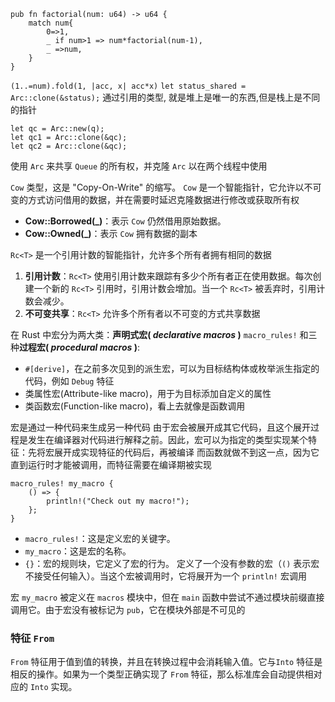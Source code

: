 ```
pub fn factorial(num: u64) -> u64 {
    match num{
        0=>1,
        _ if num>1 => num*factorial(num-1),
        _ =>num,
    }
}
```

`(1..=num).fold(1, |acc, x| acc*x)`
`let status_shared = Arc::clone(&status);` 通过引用的类型, 就是堆上是唯一的东西,但是栈上是不同的指针
```
let qc = Arc::new(q);
let qc1 = Arc::clone(&qc);
let qc2 = Arc::clone(&qc);
```
使用 `Arc` 来共享 `Queue` 的所有权，并克隆 `Arc` 以在两个线程中使用

`Cow` 类型，这是 "Copy-On-Write" 的缩写。
`Cow` 是一个智能指针，它允许以不可变的方式访问借用的数据，并在需要时延迟克隆数据进行修改或获取所有权
- **Cow::Borrowed(_)**：表示 `Cow` 仍然借用原始数据。
- **Cow::Owned(_)**：表示 `Cow` 拥有数据的副本

`Rc<T>` 是一个引用计数的智能指针，允许多个所有者拥有相同的数据
1. **引用计数**：`Rc<T>` 使用引用计数来跟踪有多少个所有者正在使用数据。每次创建一个新的 `Rc<T>` 引用时，引用计数会增加。当一个 `Rc<T>` 被丢弃时，引用计数会减少。
2. **不可变共享**：`Rc<T>` 允许多个所有者以不可变的方式共享数据

在 Rust 中宏分为两大类：**声明式宏( _declarative macros_ )** `macro_rules!` 和三种**过程宏( _procedural macros_ )**:
- `#[derive]`，在之前多次见到的派生宏，可以为目标结构体或枚举派生指定的代码，例如 `Debug` 特征
- 类属性宏(Attribute-like macro)，用于为目标添加自定义的属性
- 类函数宏(Function-like macro)，看上去就像是函数调用

宏是通过一种代码来生成另一种代码
由于宏会被展开成其它代码，且这个展开过程是发生在编译器对代码进行解释之前。因此，宏可以为指定的类型实现某个特征：先将宏展开成实现特征的代码后，再被编译
而函数就做不到这一点，因为它直到运行时才能被调用，而特征需要在编译期被实现
```
macro_rules! my_macro {
    () => {
        println!("Check out my macro!");
    };
}
```
- `macro_rules!`：这是定义宏的关键字。
- `my_macro`：这是宏的名称。
- `{}`：宏的规则块，它定义了宏的行为。
定义了一个没有参数的宏（`()` 表示宏不接受任何输入）。当这个宏被调用时，它将展开为一个 `println!` 宏调用

宏 `my_macro` 被定义在 `macros` 模块中，但在 `main` 函数中尝试不通过模块前缀直接调用它。由于宏没有被标记为 `pub`，它在模块外部是不可见的
### 特征 `From`
`From` 特征用于值到值的转换，并且在转换过程中会消耗输入值。它与`Into` 特征是相反的操作。如果为一个类型正确实现了 `From` 特征，那么标准库会自动提供相对应的 `Into` 实现。